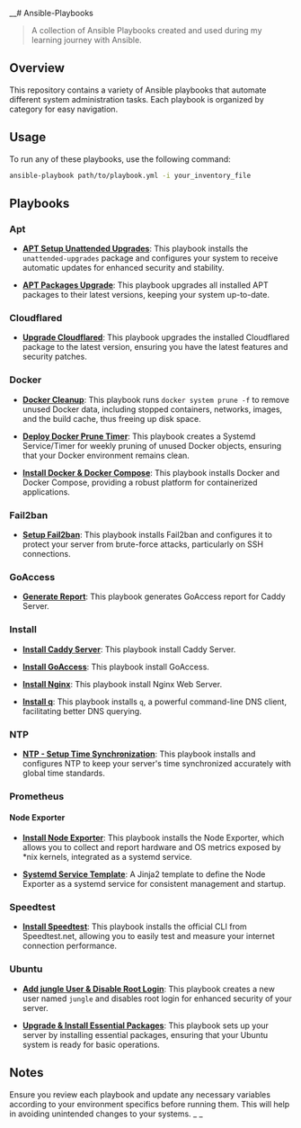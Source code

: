 \_\_# Ansible-Playbooks

> A collection of Ansible Playbooks created and used during my learning journey with Ansible.

## Overview

This repository contains a variety of Ansible playbooks that automate different system administration tasks. Each playbook is organized by category for easy navigation.

## Usage

To run any of these playbooks, use the following command:

```bash
ansible-playbook path/to/playbook.yml -i your_inventory_file
```

## Playbooks

### Apt

- **[APT Setup Unattended Upgrades](apt/setup-unattended-upgrades.yml)**:
  This playbook installs the `unattended-upgrades` package and configures your system to receive automatic updates for enhanced security and stability.

- **[APT Packages Upgrade](apt/upgrade.yml)**:
  This playbook upgrades all installed APT packages to their latest versions, keeping your system up-to-date.

### Cloudflared

- **[Upgrade Cloudflared](cloudflared/upgrade.yml)**:
  This playbook upgrades the installed Cloudflared package to the latest version, ensuring you have the latest features and security patches.

### Docker

- **[Docker Cleanup](docker/cleanup.yml)**:
  This playbook runs `docker system prune -f` to remove unused Docker data, including stopped containers, networks, images, and the build cache, thus freeing up disk space.

- **[Deploy Docker Prune Timer](docker/deploy-docker-prune-timer.yml)**:
  This playbook creates a Systemd Service/Timer for weekly pruning of unused Docker objects, ensuring that your Docker environment remains clean.

- **[Install Docker & Docker Compose](docker/install.yml)**:
  This playbook installs Docker and Docker Compose, providing a robust platform for containerized applications.

### Fail2ban

- **[Setup Fail2ban](fail2ban/install-and-configure.yml)**:
  This playbook installs Fail2ban and configures it to protect your server from brute-force attacks, particularly on SSH connections.

### GoAccess

- **[Generate Report](goaccess/generate_report.yml)**:
  This playbook generates GoAccess report for Caddy Server.

### Install

- **[Install Caddy Server](install/install-caddy-server.yml)**:
  This playbook install Caddy Server.

- **[Install GoAccess](install/install-goacess.yml)**:
  This playbook install GoAccess.

- **[Install Nginx](install/install-nginx.yml)**:
  This playbook install Nginx Web Server.

- **[Install q](install/install-q.yml)**:
  This playbook installs `q`, a powerful command-line DNS client, facilitating better DNS querying.

### NTP

- **[NTP - Setup Time Synchronization](ntp/install-and-configure.yml)**:
  This playbook installs and configures NTP to keep your server's time synchronized accurately with global time standards.

### Prometheus

#### Node Exporter

- **[Install Node Exporter](prometheus/node_exporter/install.yml)**:
  This playbook installs the Node Exporter, which allows you to collect and report hardware and OS metrics exposed by \*nix kernels, integrated as a systemd service.

- **[Systemd Service Template](prometheus/node_exporter/node_exporter.service.j2)**:
  A Jinja2 template to define the Node Exporter as a systemd service for consistent management and startup.

### Speedtest

- **[Install Speedtest](speedtest/install.yml)**:
  This playbook installs the official CLI from Speedtest.net, allowing you to easily test and measure your internet connection performance.

### Ubuntu

- **[Add jungle User & Disable Root Login](ubuntu/jungle.yml)**:
  This playbook creates a new user named `jungle` and disables root login for enhanced security of your server.

- **[Upgrade & Install Essential Packages](ubuntu/basic_system_provision.yml)**:
  This playbook sets up your server by installing essential packages, ensuring that your Ubuntu system is ready for basic operations.

## Notes

Ensure you review each playbook and update any necessary variables according to your environment specifics before running them. This will help in avoiding unintended changes to your systems.
\_
\_
